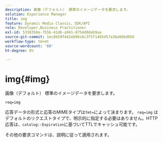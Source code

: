 ```yaml
---
description: 画像（デフォルト） 標準のイメージデータを要求します。
solution: Experience Manager
title: img
feature: Dynamic Media Classic、SDK/API
role: Developer,Business Practitioner
exl-id: 5338358e-755b-41d6-a941-8754d0deb9aa
source-git-commit: 1ec8b59f442eb96c6c3f5f1405d57a38a86bd056
workflow-type: tm+mt
source-wordcount: '60'
ht-degree: 0%

---
```


# img{#img}

画像（デフォルト） 標準のイメージデータを要求します。

`req=img`

応答データの形式と応答のMIMEタイプは`fmt=`によって決まります。 `req=img` はデフォルトのリクエストタイプで、明示的に指定する必要はありません。HTTP応答は、`catalog::Expiration`に基づいてTTLでキャッシュ可能です。

その他の要求コマンドは、説明に従って適用されます。
